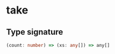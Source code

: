 # take

## Type signature

<!-- prettier-ignore-start -->
```typescript
(count: number) => (xs: any[]) => any[]
```
<!-- prettier-ignore-end -->
